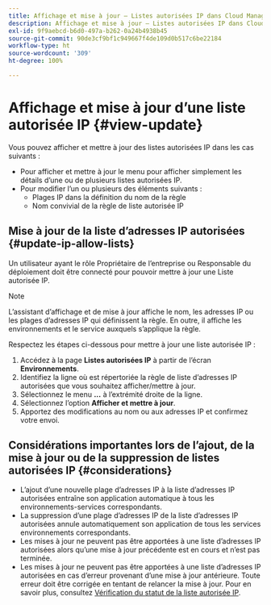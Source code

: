 ```yaml
---
title: Affichage et mise à jour – Listes autorisées IP dans Cloud Manager
description: Affichage et mise à jour – Listes autorisées IP dans Cloud Manager
exl-id: 9f9aebcd-b6d0-497a-b262-0a24b4938b45
source-git-commit: 90de3cf9bf1c949667f4de109d0b517c6be22184
workflow-type: ht
source-wordcount: '309'
ht-degree: 100%

---
```


# Affichage et mise à jour d’une liste autorisée IP {#view-update}

Vous pouvez afficher et mettre à jour des listes autorisées IP dans les cas suivants :

* Pour afficher et mettre à jour le menu pour afficher simplement les détails d’une ou de plusieurs listes autorisées IP.
* Pour modifier l’un ou plusieurs des éléments suivants :
   * Plages IP dans la définition du nom de la règle
   * Nom convivial de la règle de liste autorisée IP

## Mise à jour de la liste d’adresses IP autorisées {#update-ip-allow-lists}


Un utilisateur ayant le rôle Propriétaire de l’entreprise ou Responsable du déploiement doit être connecté pour pouvoir mettre à jour une Liste autorisée IP.

>[!NOTE]
>L’assistant d’affichage et de mise à jour affiche le nom, les adresses IP ou les plages d’adresses IP qui définissent la règle. En outre, il affiche les environnements et le service auxquels s’applique la règle.

Respectez les étapes ci-dessous pour mettre à jour une liste autorisée IP :

1. Accédez à la page **Listes autorisées IP** à partir de l’écran **Environnements**.
1. Identifiez la ligne où est répertoriée la règle de liste d’adresses IP autorisées que vous souhaitez afficher/mettre à jour.
1. Sélectionnez le menu **...** à l’extrémité droite de la ligne.
1. Sélectionnez l’option **Afficher et mettre à jour**.
1. Apportez des modifications au nom ou aux adresses IP et confirmez votre envoi.

## Considérations importantes lors de l’ajout, de la mise à jour ou de la suppression de listes autorisées IP {#considerations}

* L’ajout d’une nouvelle plage d’adresses IP à la liste d’adresses IP autorisées entraîne son application automatique à tous les environnements-services correspondants.
* La suppression d’une plage d’adresses IP de la liste d’adresses IP autorisées annule automatiquement son application de tous les services environnements correspondants.
* Les mises à jour ne peuvent pas être apportées à une liste d’adresses IP autorisées alors qu’une mise à jour précédente est en cours et n’est pas terminée.
* Les mises à jour ne peuvent pas être apportées à une liste d’adresses IP autorisées en cas d’erreur provenant d’une mise à jour antérieure. Toute erreur doit être corrigée en tentant de relancer la mise à jour.
Pour en savoir plus, consultez [Vérification du statut de la liste autorisée IP](/help/implementing/cloud-manager/ip-allow-lists/check-ip-allow-list-status.md).

